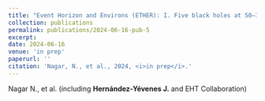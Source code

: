 ```yaml
---
title: "Event Horizon and Environs (ETHER): I. Five black holes at 50–100 schwarzchild radii resolution with the Event Horizon Telescope (EHT)"
collection: publications
permalink: publications/2024-06-16-pub-5
excerpt: 
date: 2024-06-16
venue: 'in prep'
paperurl: ''
citation: 'Nagar, N., et al., 2024, <i>in prep</i>.'
---
```

Nagar N., et al. (including **Hernández-Yévenes J.** and EHT Collaboration)